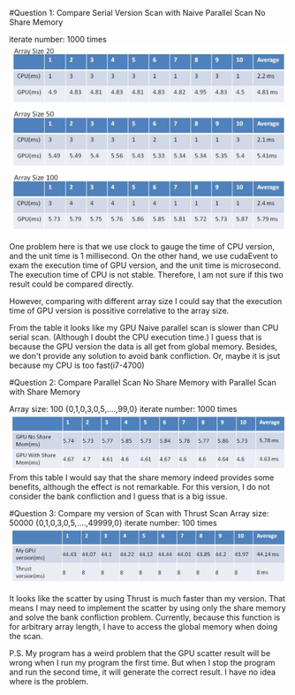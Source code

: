 #Question 1: 
Compare Serial Version Scan with Naive Parallel Scan No Share Memory

iterate number: 1000 times
![ResultImage](compare1a.jpg)
![ResultImage](compare1b.jpg)
![ResultImage](compare1c.jpg)

One problem here is that we use clock to gauge the time of CPU version, and the 
unit time is 1 millisecond.
On the other hand, we use cudaEvent to exam the execution time of GPU version, and the
unit time is microsecond.
The execution time of CPU is not stable.
Therefore, I am not sure if this two result could be compared directly. 

However, comparing with different array size I could say that the execution time of GPU version
is possitive correlative to the array size.  

From the table it looks like my GPU Naive parallel scan is slower than CPU serial scan.
(Although I doubt the CPU execution time.)
I guess that is because the GPU version the data is all get from global memory.
Besides, we don't provide any solution to avoid bank confliction.
Or, maybe it is jsut because my CPU is too fast(i7-4700)


#Question 2:
Compare Parallel Scan No Share Memory with Parallel Scan with Share Memory

Array size: 100 {0,1,0,3,0,5,....,99,0}
iterate number: 1000 times
![ResultImage](compare2.jpg)
From this table I would say that the share memory indeed provides some benefits,
although the effect is not remarkable.
For this version, I do not consider the bank confliction and I guess that is a big 
issue.


#Question 3:
Compare my version of Scan with Thrust Scan
Array size: 50000 {0,1,0,3,0,5,....,49999,0}
iterate number: 100 times
![ResultImage](compare3.jpg)

It looks like the scatter by using Thrust is much faster than my version.
That means I may need to implement the scatter by using only the share memory
and solve the bank confliction problem. Currently, because this function is for 
arbitrary array length, I have to access the global memory when doing the scan.

P.S. My program has a weird problem that the GPU scatter result will be wrong when I run my program the first time.
But when I stop the program and run the second time, it will generate the correct result.
I have no idea where is the problem.
